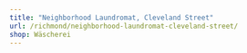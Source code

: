 ```yaml
---
title: "Neighborhood Laundromat, Cleveland Street"
url: /richmond/neighborhood-laundromat-cleveland-street/
shop: Wäscherei
---
```

